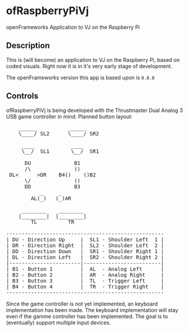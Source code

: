 ofRaspberryPiVj
===============

openFrameworks Application to VJ on the Raspberry Pi

Description
-----------
This is (will become) an application to VJ on the Raspberry Pi, based on coded visuals. Right now it is in it's very early stage of development.

The openFrameworks version this app is based upon is `0.8.0`

Controls
--------
ofRaspberryPiVj is being developed with the Thrustmaster Dual Analog 3 USB game controller in mind. Planned button layout:
<pre>
    ______          ______
    \____/ SL2      \____/ SR2

     ____            ____
     \__/  SL1       \__/  SR1

      DU              B1
      /\              ()
 DL<      >DR    B4()    ()B2
      \/              ()
      DD              B3
           _     _
        AL(_)   (_)AR

     ________    ________
    |________|  |________|
        TL          TR

---------------------------------------------------
| DU - Direction Up     |  SL1 - Shoulder Left  1 |
| DR - Direction Right  |  SL2 - Shoulder Left  2 |
| DD - Direction Down   |  SR1 - Shoulder Right 1 |
| DL - Direction Left   |  SR2 - Shoulder Right 2 |
|-----------------------|-------------------------|
| B1 - Button 1         |  AL  - Analog Left      |
| B2 - Button 2         |  AR  - Analog Right     |
| B3 - Button 3         |  TL  - Trigger Left     |
| B4 - Button 4         |  TR  - Trigger Right    |
---------------------------------------------------
</pre>

Since the game controller is not yet implemented, an keyboard implementation has been made. The keyboard implementation will stay even if the gamme controller has been implemented. The goal is to (eventually) support multiple input devices.